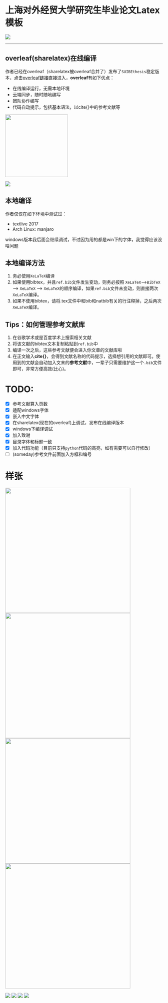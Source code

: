 
# 上海对外经贸大学研究生毕业论文Latex模板

![](https://img.shields.io/badge/LaTeX-thesis-blue.svg?longCache=true&style=for-the-badge)

---

## overleaf(sharelatex)在线编译

作者已经在overleaf（sharelatex被overleaf合并了）发布了`SUIBEthesis`稳定版本，点击[overleaf链接](https://www.overleaf.com/latex/templates/suibe-thesis-template-v0-dot-1/tnydhrnnvmfc)直接进入，**overleaf**有如下优点：

- 在线编译运行，无需本地环境
- 云端同步，随时随地编写
- 团队协作编写
- 代码自动提示，包括基本语法，以cite{}中的参考文献等

<img src="/data/figure/overleaf_show.gif" width="200" hegiht="400" />

![](/data/figure/overleaf_show.gif)

## 本地编译

作者仅仅在如下环境中测试过：
- textlive 2017
- Arch Linux: manjaro

windows版本我后面会继续调试，不过因为用的都是win下的字体，我觉得应该没啥问题

## 本地编译方法

1. 务必使用`XeLaTeX`编译
2. 如果使用bibtex，并且`ref.bib`文件发生变动，则务必按照 `XeLaTeX`-->`BibTeX` --> `XeLaTeX` --> `XeLaTeX`的顺序编译，如果`ref.bib`文件未变动，则直接两次`XeLaTeX`编译。
3. 如果不使用bibtex，请将.tex文件中和bib和natbib有关的行注释掉，之后两次`XeLaTeX`编译。

## Tips：如何管理参考文献库

1. 在谷歌学术或是百度学术上搜索相关文献
2. 将该文献的bibtex文本复制粘贴到`ref.bib`中
3. 编译一次之后，这些参考文献便会进入你文章的文献库啦
4. 在正文输入**cite{}**，会得到文献名称的代码提示，选择想引用的文献即可。使用到的文献会自动加入文末的**参考文献**中，一辈子只需要维护这一个`.bib`文件即可，非常方便高效(比心)。


# TODO:

- [x] 参考文献算入页数
- [x] 适配windows字体
- [x] 嵌入中文字体
- [x] 在sharelatex(现在的overleaf)上调试，发布在线编译版本
- [x] windows下编译调试
- [x] 加入致谢
- [x] 目录字体和标题一致
- [x] 加入代码功能（目前只支持`python`代码的高亮，如有需要可以自行修改）
- [ ] (someday)参考文件前面加入方框和编号

# 样张

<img src="/data/scrshot/1.jpg" width="400" hegiht="900" /> <img src="/data/scrshot/2.jpg" width="400" hegiht="900" />
<img src="/data/scrshot/3.jpg" width="400" hegiht="900" /> <img src="/data/scrshot/4.jpg" width="400" hegiht="900" />

![](./data/scrshot/1.jpg) ![](./data/scrshot/2.jpg)
![](./data/scrshot/3.jpg) ![](./data/scrshot/4.jpg)
